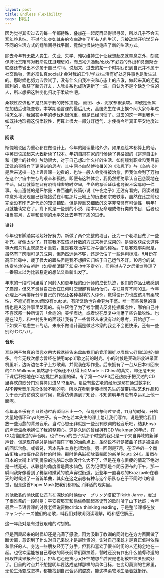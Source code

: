 ```yaml
---
layout: post
title: Endless Flexibility
tags: [浮生]
---
```

因为觉得其实过去的每一年都特殊，叠加在一起反而显得很寻常，所以几乎不会去写年终总结。不过今年突如其来的疫病改变了所有人的生活，我被动地开始学习在不同的生活方式的缝隙间寻找平衡，竟然也很快地适应了新的生活方式。

除去今年有无数人丧生、失业、失学、难以维持生计让我想起来就窒息之外，刻意保持社交距离对我来说还挺理想的，而且减少通勤/化妆/不必要的外出和见面聚会联络还节省出不少属于自己时间。说起来，过去的某一个时期认识到自己并不属于社交动物，但必须认真social才会对我的工作/学业/生活有好处这件事也是发生过的。那时候也努力去尝试了，没有什么自我冲突和心态上的应激，做起来真的还挺顺利的，收获了新的好友，人际关系也成功更新了一波。自认为不是个缺乏个性的人，所以想把这种变化归功于柔软性吧。

柔软性应该也不是只属于我的特殊技能。
面团、水、泥浆都很柔软。即便是金属在加热后也能变软。本学期语言课的最后几天，高国先生在课上挨个问大家今年过得怎么样，我回答今年的步伐也很沉重，但是已经习惯了。过去的这一年里我也一如既往地珍视这份柔软性，再算上很大一部分好运气，才使得今年真正平安地度过了。

**阅读**

惭愧地说因为重心都在做设计上，今年的阅读量格外少。如果连绘本都算上的话，中英日语加起来大致新读了12本。年初自肃在家的时候读了弗洛姆的《逃避自由》和《健全的社会》触动很大，对于自己想过什么样的生活、如何规划职业和我目前正做的事情有了更深刻的思考。其中两本自然博物相关的《海风下》与《岛屿书》是后来返校一边上语言课一边看的，也许一般人会觉得被治愈，但我体会到了万物在这个宇宙中生存的艰辛和孤独。即便有这种体会，我仍然拒绝承认自己悲观地在生活，因为就算在没有疫情肆虐的时空里，生命的存活延续也是很不容易的一件事。有点遗憾的是萨尔曼・鲁西迪的长篇小说《午夜之子》还没有看完，阅读过程中意外地发现自己很能接受在印度那片土地上的历史和宗教轶事，虽然在此之前也完全没有印巴近代史的知识铺垫，但是厚重又细致的文字非常具有可读性，明年1月就能读完它了。剩下就是一些别的小说、绘本以及命理或修行类的书目，后者也相当实用，占星和预测的水平又比去年有了质的进步。

**设计**

今年也有脚踏实地地好好努力。新做了两个完整的项目，还为一个老项目做了一些补充。好像太少了。其实我不应该以计数的方式来标记成果的。是否收获成长这件事大概只有主观感受才重要，但是客观也存在对与错的标准。于是客观事实就是，虽然有了肉眼可见的成果，但仍然远远不够，还是低估了一些评判标准。9月份在高压忙碌中，栽了很大的跟头但是我不想把它归结于自己运气不好。10月份的试炼意外地没有战胜（如果想清楚了状况也并不意外），但是过去了之后重新整理了一番原本以为比较稳定的想法又重新出发了。

年末的一段时间里看了同龄人和更年轻的设计师的成长轨迹，他们的作品让我感到了震撼，但又不觉得自己会在任何时空里都有输给他们。与往常有不同的是，今年心理上不再排斥分享自己的作品让各种各样的人评价，觉得设计力也应该具有柔软性，不能光有input而没有output，有所流动也许会更为丰盛。唯一有些疲惫的事情也是从这件事里发现的。有些厌倦了为了考学而去反复挖掘概念性，哪怕自己并不喜欢那一种所谓的「合适的」美学表达，或者说在反复中消磨了些许敏锐性。也是在12月，和中村先生的面谈让我有了一些曾经从来没有过的思考，开始想了一下如果不考虑生计的话，未来不做设计而是做艺术家的我会不会更快乐，还有一些别的七七八八。

**音乐**

互联网平台真的很喜欢用大数据报告来盘点我们的音乐偏好以表现它好像知道的很多。今年无数次想念曾经在使用app听歌之前的时光。小的时候是买磁带放进录音机里听，边听边在本子上抄歌词，并假装在写作业。后来拥有了一台从日本带回来的CD Walkman,虽然那个时候还不认得上面Made in China的英文，却还是天天下课后积极地在CD店挑世界各国的碟。有了第一个MP3后还热衷于把买过的CD里喜欢的歌分门别类拷贝进MP3里听。那些有些古老的经历是现在通过数字化APP搜索音乐完全体验不到的吧。所以在看到伊藤桂司先生的磁带拼贴艺术作品和关于音乐的访谈文章时候，觉得仿佛遇到了知音，不知道明年有没有幸运见上他一面呢。

今年与音乐有关且触动过我瞬间不止一个，但是很想倒过来说。11月的时候，开始大量地循环Enya的曲子。有一次在若本先生的课上她让我们写作，说是要给我们放一些治愈的背景音乐。当时心想无非就是一些没有歌词的轻音乐吧，结果Enya的声音温柔地抱住了我的整颗心。这是久远的曾经拥有CD Walkman的年纪，在CD店翻到过的声音啊。也许Enya的曲子对那个时空的我只是一个来自异域的新鲜声音，但是现在绝对是恰好撞在了我的治愈点上，虽然说不好是被曲子还是被温柔的回忆治愈。或者说，若本先生本身也很治愈。另一回则是7月，在涩谷的一个商店街独自拍摄作品素材的时候。那时整条街都放着紫团的新单Route 246。虽然在日本的大街上听到偶像的洗脑口水歌没什么大不了，但是在身心俱疲的情况下绝对是一缕亮光。从联觉的角度看是黄水仙色，因为记得那是个阴云密布的下午，那一瞬间我好像看到了粉紫和嫩黄的歌声穿过街道。近些年一直喜欢的Brazzavile在春天的时候出了一首新单曲，其实在这之前总有种与这个乐队存在于不同时代的错觉，但是这首Paper Mask把我们都带回了鲜活的现实里。

其他散装的愉快回忆还有在深秋的时候做マーブリング搭配了Keith Jarret，度过了很难熬的一段时期；平安夜那天和偷偷桑聊起圣诞节的歌时听了山下达郎；今年最后一节语言课的时候老师说要做critical thinking reading，于是整节课都在放キャンディーズ他们的老歌，叫我们对歌词阅读理解，昭和感很解压。

这一年绝对是有过很艰难的时刻的。

但是回顾起来的时候却还是充满了感激，因为吸取了教训的同时也在方方面面做了断舍离，意识到了什么对自己来说才是最珍贵的，谁对自己来说才是真正值得依靠和信任的人。身边一些朋友经历了分手，但我和喜欢了很长时间的人还稳定地在一起。也很幸运能被自己尊敬的师长前辈们帮扶着，暂时还没有作出什么值得称道的阶段性成果报答他们，但却也还是贪心又任性地想今后要是也能被继续关照就好了。目前的时点并不想提明年要达成这样那样的具体目标，在变幻莫测的世界里，无论生活变成怎样，都能找到自己合适的姿态，能这样柔软地生活着就挺好。